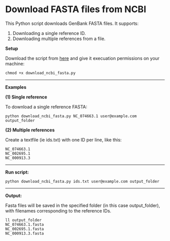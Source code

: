 # Download FASTA files from NCBI

This Python script downloads GenBank FASTA files. It supports:
1. Downloading a single reference ID.
2. Downloading multiple references from a file.

**Setup**

Download the script from [here](https://github.com/agudeloromero/Download_fasta_NCBI/blob/main/script/download_ncbi_fasta.py) and give it execuation permissions on your machine:
```
chmod +x download_ncbi_fasta.py
```

---

**Examples**

**(1) Single reference**

To download a single reference FASTA:
```
python download_ncbi_fasta.py NC_074663.1 user@example.com output_folder
```

**(2) Multiple references**

Create a textfile (ie ids.txt) with one ID per line, like this:
```
NC_074663.1
NC_002695.1
NC_000913.3
```

---

**Run script:**

```
python download_ncbi_fasta.py ids.txt user@example.com output_folder
```

---

**Output:**

Fasta files will be saved in the specified folder (in this case output_folder), with filenames corresponding to the reference IDs.
```
ll output_folder
NC_074663.1.fasta
NC_002695.1.fasta
NC_000913.3.fasta
```


